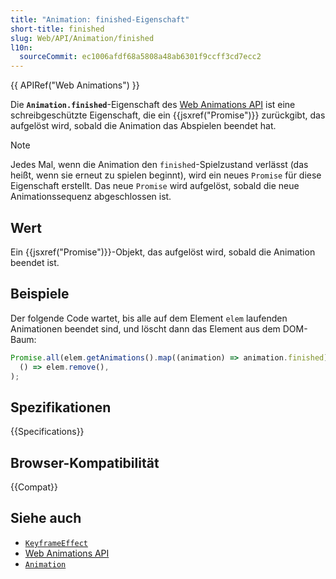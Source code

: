 ```yaml
---
title: "Animation: finished-Eigenschaft"
short-title: finished
slug: Web/API/Animation/finished
l10n:
  sourceCommit: ec1006afdf68a5808a48ab6301f9ccff3cd7ecc2
---
```


{{ APIRef("Web Animations") }}

Die **`Animation.finished`**-Eigenschaft des [Web Animations API](/de/docs/Web/API/Web_Animations_API) ist eine schreibgeschützte Eigenschaft, die ein {{jsxref("Promise")}} zurückgibt, das aufgelöst wird, sobald die Animation das Abspielen beendet hat.

> [!NOTE]
> Jedes Mal, wenn die Animation den `finished`-Spielzustand verlässt (das heißt, wenn sie erneut zu spielen beginnt), wird ein neues `Promise` für diese Eigenschaft erstellt. Das neue `Promise` wird aufgelöst, sobald die neue Animationssequenz abgeschlossen ist.

## Wert

Ein {{jsxref("Promise")}}-Objekt, das aufgelöst wird, sobald die Animation beendet ist.

## Beispiele

Der folgende Code wartet, bis alle auf dem Element `elem` laufenden Animationen beendet sind, und löscht dann das Element aus dem DOM-Baum:

```js
Promise.all(elem.getAnimations().map((animation) => animation.finished)).then(
  () => elem.remove(),
);
```

## Spezifikationen

{{Specifications}}

## Browser-Kompatibilität

{{Compat}}

## Siehe auch

- [`KeyframeEffect`](/de/docs/Web/API/KeyframeEffect)
- [Web Animations API](/de/docs/Web/API/Web_Animations_API)
- [`Animation`](/de/docs/Web/API/Animation)
